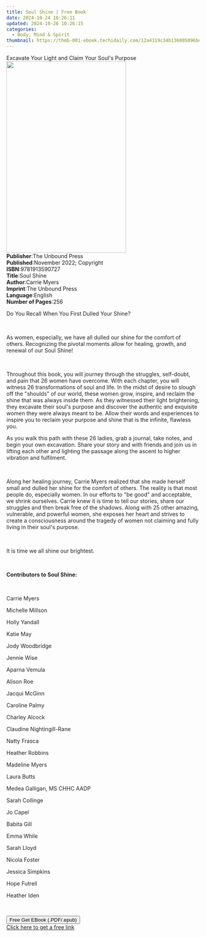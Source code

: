 ```yaml
---
title: Soul Shine | Free Book
date: 2024-10-24 16:26:11
updated: 2024-10-26 10:26:15
categories:
  - Body, Mind & Spirit
thumbnail: https://thmb-001-ebook.techidaily.com/12a4319c34b136005096bd7111be831163d6d1e310717b50d6da60183c68dd19.jpg
---
```

<main id="book-container">
  <div class="flex flex-col">
    <div class="book-brief flex-1 py-6 px-4 sm:p-6 md:py-10 md:px-8">
      <!-- brief-->
      <div class="book-brief-main">
        Excavate Your Light and Claim Your Soul's Purpose
      </div>
    </div>
    <div
      class="book-meta-info flex-1 grid gap-4 col-start-1 col-end-3 row-start-1 sm:mb-6 sm:grid-cols-4 lg:gap-6 lg:col-start-2 lg:row-end-6 lg:row-span-6 lg:mb-0"
    >
      <div
        class="book-meta-info-left place-content-center mt-4 p-4 text-sm leading-6 col-start-2 col-span-2 dark:text-slate-400"
      >
        <img
          class="w-full h-500 object-cover rounded-lg sm:h-255 sm:col-span-2 lg:col-span-full"
          src="https://img-001-ebook.techidaily.com/8520f30109a6c313242ab4cf0663573c25416ddc7049a71b2157b7046828d132.jpg"
          alt=""
          width="312"
          height="500"
        />
      </div>
      <div
        class="book-meta-info-right mt-2 col-start-1 row-start-2 col-span-3 self-center"
      >
        <!-- meta data  -->
        <div class="flex flex-col px-4 md:px-8">
          <div class="flex-1">
            <strong>Publisher</strong>:<span class="px-2"
              >The Unbound Press</span
            >
          </div>
          <div class="flex-1">
            <strong>Published</strong>:<span class="px-2"
              >November 2022; Copyright</span
            >
          </div>
          <div class="flex-1">
            <strong>ISBN</strong>:<span class="px-2">9781913590727</span>
          </div>
          <div class="flex-1">
            <strong>Title</strong>:<span class="px-2">Soul Shine</span>
          </div>
          <div class="flex-1">
            <strong>Author</strong>:<span class="px-2">Carrie Myers</span>
          </div>
          <div class="flex-1">
            <strong>Imprint</strong>:<span class="px-2">The Unbound Press</span>
          </div>
          <div class="flex-1">
            <strong>Language</strong>:<span class="px-2">English</span>
          </div>
          <div class="flex-1">
            <strong>Number of Pages</strong>:<span class="px-2">256</span>
          </div>
        </div>
      </div>
    </div>
    <div class="book-description flex-1 py-6 px-4 sm:p-6 md:py-10 md:px-8">
      <div class="book-description-main">
        <div accordion-content="" id="description">
          <p>
            <span style="color: rgb(32, 33, 36)"
              >Do You Recall When You First Dulled Your Shine?</span
            >
          </p>
          <p><br /></p>
          <p>
            <span style="color: rgb(32, 33, 36)"
              >As women, especially, we have all dulled our shine for the
              comfort of others. Recognizing the pivotal moments allow for
              healing, growth, and renewal of our Soul Shine!</span
            >
          </p>
          <p><br /></p>
          <p>
            <span style="color: rgb(32, 33, 36)"
              >Throughout this book, you will journey through the struggles,
              self-doubt, and pain that 26 women have overcome. With each
              chapter, you will witness 26 transformations of soul and life. In
              the midst of desire to slough off the "shoulds" of our world,
              these women grow, inspire, and reclaim the shine that was always
              inside them. As they witnessed their light brightening, they
              excavate their soul's purpose and discover the authentic and
              exquisite women they were always meant to be. Allow their words
              and experiences to inspire you to reclaim your purpose and shine
              that is the infinite, flawless you.</span
            >
          </p>
          <p><span style="color: rgb(32, 33, 36)"></span></p>
          <p>
            <span style="color: rgb(32, 33, 36)"
              >As you walk this path with these 26 ladies, grab a journal, take
              notes, and begin your own excavation. Share your story and with
              friends and join us in lifting each other and lighting the passage
              along the ascent to higher vibration and fulfilment.
            </span>
          </p>
          <p><br /></p>
          <p>
            <span style="color: rgb(32, 33, 36)"
              >Along her healing journey, Carrie Myers realized that she made
              herself small and dulled her shine for the comfort of others. The
              reality is that most people do, especially women. In our efforts
              to "be good" and acceptable, we shrink ourselves. Carrie knew it
              is time to tell our stories, share our struggles and then break
              free of the shadows. Along with 25 other amazing, vulnerable, and
              powerful women, she exposes her heart and strives to create a
              consciousness around the tragedy of women not claiming and fully
              living in their soul's purpose.
            </span>
          </p>
          <p><br /></p>
          <p>
            <span style="color: rgb(32, 33, 36)"
              >It is time we all shine our brightest.</span
            >
          </p>
          <p><br /></p>
          <p>
            <strong style="color: rgb(32, 33, 36)"
              >Contributors to Soul Shine:</strong
            >
          </p>
          <p><br /></p>
          <p><span style="color: rgb(32, 33, 36)">Carrie Myers</span></p>
          <p><span style="color: rgb(32, 33, 36)">Michelle Millson</span></p>
          <p><span style="color: rgb(32, 33, 36)">Holly Yandall</span></p>
          <p><span style="color: rgb(32, 33, 36)">Katie May</span></p>
          <p><span style="color: rgb(32, 33, 36)">Jody Woodbridge</span></p>
          <p><span style="color: rgb(32, 33, 36)">Jennie Wise</span></p>
          <p><span style="color: rgb(32, 33, 36)">Aparna Vemula</span></p>
          <p><span style="color: rgb(32, 33, 36)">Alison Roe</span></p>
          <p><span style="color: rgb(32, 33, 36)">Jacqui McGinn</span></p>
          <p><span style="color: rgb(32, 33, 36)">Caroline Palmy</span></p>
          <p><span style="color: rgb(32, 33, 36)">Charley Alcock</span></p>
          <p>
            <span style="color: rgb(32, 33, 36)"
              >Claudine Nightingill-Rane</span
            >
          </p>
          <p><span style="color: rgb(32, 33, 36)">Natty Frasca</span></p>
          <p><span style="color: rgb(32, 33, 36)">Heather Robbins</span></p>
          <p><span style="color: rgb(32, 33, 36)">Madeline Myers</span></p>
          <p><span style="color: rgb(32, 33, 36)">Laura Butts</span></p>
          <p>
            <span style="color: rgb(32, 33, 36)"
              >Medea Galligan, MS CHHC AADP</span
            >
          </p>
          <p><span style="color: rgb(32, 33, 36)">Sarah Collinge</span></p>
          <p><span style="color: rgb(32, 33, 36)">Jo Capel</span></p>
          <p><span style="color: rgb(32, 33, 36)">Babita Gill</span></p>
          <p><span style="color: rgb(32, 33, 36)">Emma While</span></p>
          <p><span style="color: rgb(32, 33, 36)">Sarah Lloyd</span></p>
          <p><span style="color: rgb(32, 33, 36)">Nicola Foster</span></p>
          <p><span style="color: rgb(32, 33, 36)">Jessica Simpkins</span></p>
          <p><span style="color: rgb(32, 33, 36)">Hope Futrell</span></p>
          <p><span style="color: rgb(32, 33, 36)">Heather Iden</span></p>
          <p><br /></p>
        </div>
        <div class="accordion-fader"></div>
      </div>
    </div>
    <div class="book-excerpts flex-1 py-6 px-4 sm:p-6 md:py-10 md:px-8"></div>
    <div
      class="book-about-author flex-1 py-6 px-4 sm:p-6 md:py-10 md:px-8"
    ></div>
    <div class="book-free-get flex-1 py-6 px-4 sm:p-6 md:py-10 md:px-8">
      <button
        id="btn-free-get"
        class="bg-blue-500 hover:bg-blue-700 text-white font-bold py-2 px-4 rounded"
      >
        Free Get EBook (.PDF/.epub)
      </button>
      <div id="countdown-display" class="px-2 text-lg mt-2"></div>
      <a
        id="free-link"
        class="hidden bg-blue-500 hover:bg-blue-700 text-white font-bold py-2 px-4 rounded"
        href="https://www.ebooks.com/en-us/book/210702493/soul-shine/carrie-myers/"
        target="_blank"
        >Click here to get a free link</a
      >
    </div>
    <script>
      let countdownTime = 0;
      let countdownInterval = null;
      document
        .getElementById('btn-free-get')
        .addEventListener('click', startCountdown);
      function startCountdown() {
        countdownTime = new Date().getTime() + 60000 * 3;
        countdownInterval = setInterval(updateCountdown, 1000);
        document.getElementById('btn-free-get').disabled = true;
        document
          .getElementById('btn-free-get')
          .classList.add('bg-gray-500', 'cursor-not-allowed');
      }
      function updateCountdown() {
        let currentTime = new Date().getTime();
        let timeLeft = countdownTime - currentTime;
        let secondsLeft = Math.floor(timeLeft / 1000);
        document.getElementById('countdown-display').innerHTML =
          `Remaining time: ${secondsLeft} seconds.`;
        if (secondsLeft <= 0) {
          clearInterval(countdownInterval);
          document.getElementById('btn-free-get').classList.add('hidden');
          document.getElementById('free-link').classList.remove('hidden');
          document.getElementById('countdown-display').innerHTML = '';
        }
      }
    </script>
  </div>
</main>
